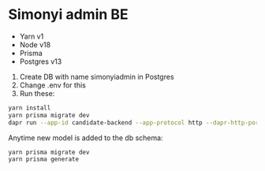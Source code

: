 # Simonyi admin BE

- Yarn v1
- Node v18
- Prisma
- Postgres v13

1. Create DB with name simonyiadmin in Postgres
2. Change .env for this
3. Run these:

```sh
yarn install
yarn prisma migrate dev
dapr run --app-id candidate-backend --app-protocol http --dapr-http-port 3500 -- npm run dev
```

Anytime new model is added to the db schema:

```sh
yarn prisma migrate dev
yarn prisma generate
```
